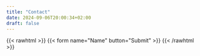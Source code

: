 ```yaml
---
title: "Contact"
date: 2024-09-06T20:00:34+02:00
draft: false
---
```


{{< rawhtml >}}
{{< form name="Name" button="Submit" >}}
{{< /rawhtml >}}
